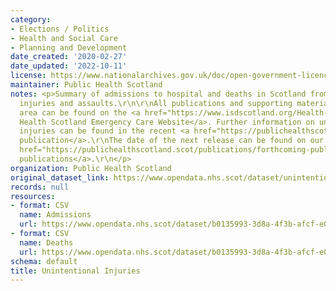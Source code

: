 ```yaml
---
category:
- Elections / Politics
- Health and Social Care
- Planning and Development
date_created: '2020-02-27'
date_updated: '2022-10-11'
license: https://www.nationalarchives.gov.uk/doc/open-government-licence/version/3/
maintainer: Public Health Scotland
notes: <p>Summary of admissions to hospital and deaths in Scotland from unintentional
  injuries and assaults.\r\n\r\nAll publications and supporting material to this topic
  area can be found on the <a href="https://www.isdscotland.org/Health-Topics/Emergency-Care/">Public
  Health Scotland Emergency Care Website</a>. Further information on unintentional
  injuries can be found in the recent <a href="https://publichealthscotland.scot/publications/unintentional-injuries/">annual
  publication</a>.\r\nThe date of the next release can be found on our list of <a
  href="https://publichealthscotland.scot/publications/forthcoming-publications/">forthcoming
  publications</a>.\r\n</p>
organization: Public Health Scotland
original_dataset_link: https://www.opendata.nhs.scot/dataset/unintentional-injuries
records: null
resources:
- format: CSV
  name: Admissions
  url: https://www.opendata.nhs.scot/dataset/b0135993-3d8a-4f3b-afcf-e01f4d52137c/resource/aee43295-2a13-48f6-bf05-92769ca7c6cf/download/ui_admissions_2021.csv
- format: CSV
  name: Deaths
  url: https://www.opendata.nhs.scot/dataset/b0135993-3d8a-4f3b-afcf-e01f4d52137c/resource/89807e07-fc5f-4b5e-a077-e4cf59491139/download/ui_deaths_-2022-.csv
schema: default
title: Unintentional Injuries
---
```

